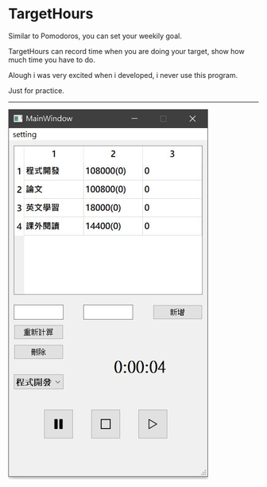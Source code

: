# TargetHours

Similar to Pomodoros, you can set your weekily goal.

TargetHours can record time when you are doing your target, show how much time you have to do.

Alough i was very excited when i developed, i never use this program.

Just for practice.

* * *

![](./doc/1.JPG)
